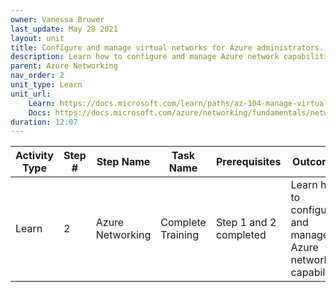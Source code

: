 ```yaml
---
owner: Vanessa Bruwer
last_update: May 28 2021
layout: unit
title: Configure and manage virtual networks for Azure administrators.
description: Learn how to configure and manage Azure network capabilities like connectivity services, application protection, application delivery, and network monitoring services.
parent: Azure Networking
nav_order: 2
unit_type: Learn
unit_url: 
    Learn: https://docs.microsoft.com/learn/paths/az-104-manage-virtual-networks/
    Docs: https://docs.microsoft.com/azure/networking/fundamentals/networking-overview
duration: 12:07
---
```


Activity Type | Step # | Step Name | Task Name | Prerequisites | Outcomes | Reading Docs | FTA Delivery | Other Content | Evaluation | Time |
--|--|--|--|--|--|--|--|--|--|--
Learn | 2 | Azure Networking | Complete Training | Step 1 and 2 completed | Learn how to configure and manage Azure network capabilities | [Azure networking services overview](https://docs.microsoft.com/azure/networking/fundamentals/networking-overview) | [FTALive](https://fasttrack.azure.com/live/category/Networking) | [AZ-104: Configure and manage virtual networks for Azure administrators - MS Learn](https://docs.microsoft.com/learn/paths/az-104-manage-virtual-networks/) | Included in MS Learn modules | 8 hours
